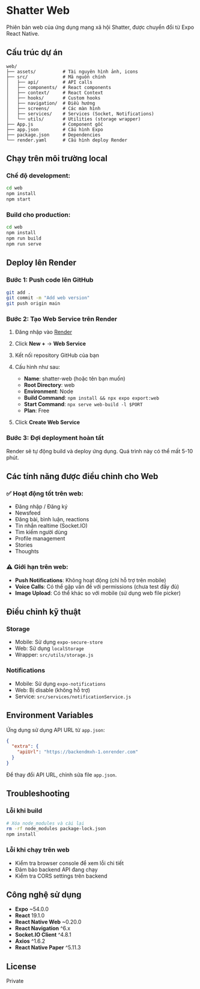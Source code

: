 # Shatter Web

Phiên bản web của ứng dụng mạng xã hội Shatter, được chuyển đổi từ Expo React Native.

## Cấu trúc dự án

```
web/
├── assets/          # Tài nguyên hình ảnh, icons
├── src/             # Mã nguồn chính
│   ├── api/         # API calls
│   ├── components/  # React components
│   ├── context/     # React Context
│   ├── hooks/       # Custom hooks
│   ├── navigation/  # Điều hướng
│   ├── screens/     # Các màn hình
│   ├── services/    # Services (Socket, Notifications)
│   └── utils/       # Utilities (storage wrapper)
├── App.js           # Component gốc
├── app.json         # Cấu hình Expo
├── package.json     # Dependencies
└── render.yaml      # Cấu hình deploy Render
```

## Chạy trên môi trường local

### Chế độ development:
```bash
cd web
npm install
npm start
```

### Build cho production:
```bash
cd web
npm install
npm run build
npm run serve
```

## Deploy lên Render

### Bước 1: Push code lên GitHub
```bash
git add .
git commit -m "Add web version"
git push origin main
```

### Bước 2: Tạo Web Service trên Render
1. Đăng nhập vào [Render](https://render.com)
2. Click **New +** → **Web Service**
3. Kết nối repository GitHub của bạn
4. Cấu hình như sau:
   - **Name**: shatter-web (hoặc tên bạn muốn)
   - **Root Directory**: web
   - **Environment**: Node
   - **Build Command**: `npm install && npx expo export:web`
   - **Start Command**: `npx serve web-build -l $PORT`
   - **Plan**: Free

5. Click **Create Web Service**

### Bước 3: Đợi deployment hoàn tất
Render sẽ tự động build và deploy ứng dụng. Quá trình này có thể mất 5-10 phút.

## Các tính năng được điều chỉnh cho Web

### ✅ Hoạt động tốt trên web:
- Đăng nhập / Đăng ký
- Newsfeed
- Đăng bài, bình luận, reactions
- Tin nhắn realtime (Socket.IO)
- Tìm kiếm người dùng
- Profile management
- Stories
- Thoughts

### ⚠️ Giới hạn trên web:
- **Push Notifications**: Không hoạt động (chỉ hỗ trợ trên mobile)
- **Voice Calls**: Có thể gặp vấn đề với permissions (chưa test đầy đủ)
- **Image Upload**: Có thể khác so với mobile (sử dụng web file picker)

## Điều chỉnh kỹ thuật

### Storage
- Mobile: Sử dụng `expo-secure-store`
- Web: Sử dụng `localStorage`
- Wrapper: `src/utils/storage.js`

### Notifications
- Mobile: Sử dụng `expo-notifications`
- Web: Bị disable (không hỗ trợ)
- Service: `src/services/notificationService.js`

## Environment Variables

Ứng dụng sử dụng API URL từ `app.json`:
```json
{
  "extra": {
    "apiUrl": "https://backendmxh-1.onrender.com"
  }
}
```

Để thay đổi API URL, chỉnh sửa file `app.json`.

## Troubleshooting

### Lỗi khi build
```bash
# Xóa node_modules và cài lại
rm -rf node_modules package-lock.json
npm install
```

### Lỗi khi chạy trên web
- Kiểm tra browser console để xem lỗi chi tiết
- Đảm bảo backend API đang chạy
- Kiểm tra CORS settings trên backend

## Công nghệ sử dụng

- **Expo** ~54.0.0
- **React** 19.1.0
- **React Native Web** ~0.20.0
- **React Navigation** ^6.x
- **Socket.IO Client** ^4.8.1
- **Axios** ^1.6.2
- **React Native Paper** ^5.11.3

## License

Private
